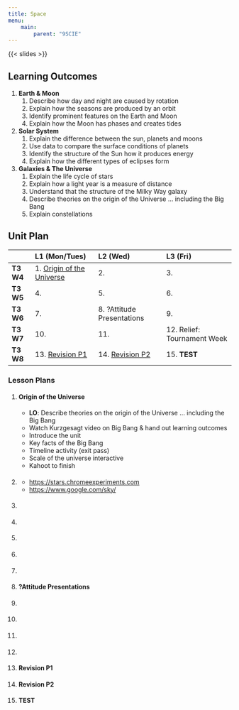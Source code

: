 ```yaml
---
title: Space
menu:
    main:
        parent: "9SCIE"
---
```


{{< slides >}}

## Learning Outcomes

1. __Earth & Moon__
    1. Describe how day and night are caused by rotation
    2. Explain how the seasons are produced by an orbit
    3. Identify prominent features on the Earth and Moon
    4. Explain how the Moon has phases and creates tides
2. __Solar System__
    1. Explain the difference between the sun, planets and moons
    2. Use data to compare the surface conditions of planets
    3. Identify the structure of the Sun how it produces energy
    4. Explain how the different types of eclipses form
3. __Galaxies & The Universe__
    1. Explain the life cycle of stars 
    2. Explain how a light year is a measure of distance
    3. Understand that the structure of the Milky Way galaxy
    4. Describe theories on the origin of the Universe … including the Big Bang
    5. Explain constellations

## Unit Plan

|            | L1 (Mon/Tues)                                         | L2 (Wed)                         | L3 (Fri)                     |
|:-----------|:------------------------------------------------------|:---------------------------------|:-----------------------------|
| __T3 W4__  | 1. [Origin of the Universe](#origin-of-the-universe)  | 2.                               | 3.                           |
| __T3 W5__  | 4.                                                    | 5.                               | 6.                           |
| __T3 W6__  | 7.                                                    | 8. ?Attitude Presentations       | 9.                           |
| __T3 W7__  | 10.                                                   | 11.                              | 12. Relief: Tournament Week  |
| __T3 W8__  | 13. [Revision P1](#revision-p1)                       | 14. [Revision P2](#revision-p2)  | 15. __TEST__                 |

### Lesson Plans

1. #### Origin of the Universe
    - __LO__: Describe theories on the origin of the Universe … including the Big Bang
    - Watch Kurzgesagt video on Big Bang & hand out learning outcomes
    - Introduce the unit
    - Key facts of the Big Bang
    - Timeline activity (exit pass)
    - Scale of the universe interactive
    - Kahoot to finish
2. ####
    - https://stars.chromeexperiments.com
    - https://www.google.com/sky/
3. ####
4. ####
5. ####
6. ####
7. ####
8. #### ?Attitude Presentations
9. ####
10. ####
11. ####
12. ####
13. #### Revision P1
14. #### Revision P2
15. #### __TEST__ 

